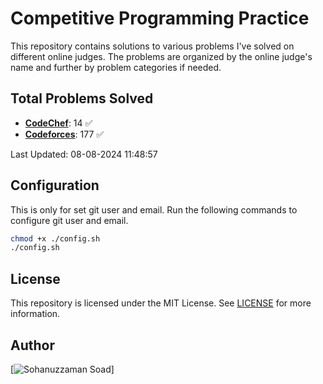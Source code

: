 # Competitive Programming Practice

This repository contains solutions to various problems I've solved on different online judges. The problems are organized by the online judge's name and further by problem categories if needed.

## Total Problems Solved

- [**CodeChef**](./CodeChef): 14 ✅
- [**Codeforces**](./Codeforces): 177 ✅



Last Updated: 08-08-2024 11:48:57

## Configuration
This is only for set git user and email. Run the following commands to configure git user and email.
```bash
chmod +x ./config.sh
./config.sh
```
## License
This repository is licensed under the MIT License. See [LICENSE](LICENSE) for more information.

## Author
[![Sohanuzzaman Soad](https://avatars.githubusercontent.com/u/44132311?v=4)]
